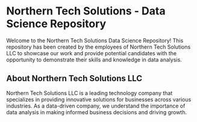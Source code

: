 # Northern Tech Solutions - Data Science Repository

Welcome to the Northern Tech Solutions Data Science Repository! This repository has been created by the employees of Northern Tech Solutions LLC to showcase our work and provide potential candidates with the opportunity to demonstrate their skills and knowledge in data analysis.

## About Northern Tech Solutions LLC

Northern Tech Solutions LLC is a leading technology company that specializes in providing innovative solutions for businesses across various industries. As a data-driven company, we understand the importance of data analysis in making informed business decisions and driving growth.
